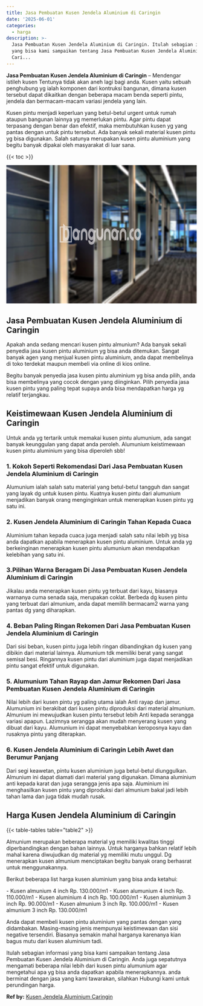 ```yaml
---
title: Jasa Pembuatan Kusen Jendela Aluminium di Caringin
date: '2025-06-01'
categories:
  - harga
description: >-
  Jasa Pembuatan Kusen Jendela Aluminium di Caringin. Itulah sebagian informasi
  yang bisa kami sampaikan tentang Jasa Pembuatan Kusen Jendela Aluminium di
  Cari...
---
```


**Jasa Pembuatan Kusen Jendela Aluminium di Caringin** – Mendengar istileh kusen Tentunya tidak akan aneh lagi bagi anda. Kusen yaitu sebuah penghubung yg ialah komponen dari kontruksi bangunan, dimana kusen tersebut dapat dikaitkan dengan beberapa macam benda seperti pintu, jendela dan bermacam-macam variasi jendela yang lain.

Kusen pintu menjadi keperluan yang betul-betul urgent untuk rumah ataupun bangunan lainnya yg memerlukan pintu. Agar pintu dapat terpasang dengan benar dan efektif, maka membutuhkan kusen yg yang pantas dengan untuk pintu tersebut. Ada banyak sekali material kusen pintu yg bisa digunakan. Salah satunya merupakan kusen pintu aluminium yang begitu banyak dipakai oleh masyarakat di luar sana.

{{< toc >}}

![Jasa Pembuatan Kusen Jendela Aluminium di Caringin](/images/harga-kusen-jendela-alumunium-45.png)

## Jasa Pembuatan Kusen Jendela Aluminium di Caringin

Apakah anda sedang mencari kusen pintu almunium? Ada banyak sekali penyedia jasa kusen pintu aluminium yg bisa anda ditemukan. Sangat banyak agen yang menjual kusen pintu aluminium, anda dapat membelinya di toko terdekat maupun membeli via online di kios online.

Begitu banyak penyedia jasa kusen pintu aluminium yg bisa anda pilih, anda bisa membelinya yang cocok dengan yang diinginkan. Pilih penyedia jasa kusen pintu yang paling tepat supaya anda bisa mendapatkan harga yg relatif terjangkau.

## Keistimewaan Kusen Jendela Aluminium di Caringin

Untuk anda yg tertarik untuk memakai kusen pintu alumunium, ada sangat banyak keunggulan yang dapat anda peroleh. Alumunium keistimewaan kusen pintu aluminium yang bisa diperoleh sbb!

### 1\. Kokoh Seperti Rekomendasi Dari Jasa Pembuatan Kusen Jendela Aluminium di Caringin

Alumunium ialah salah satu material yang betul-betul tangguh dan sangat yang layak dg untuk kusen pintu. Kuatnya kusen pintu dari alumunium menjadikan banyak orang menginginkan untuk menerapkan kusen pintu yg satu ini.

### 2\. Kusen Jendela Aluminium di Caringin Tahan Kepada Cuaca

Aluminium tahan kepada cuaca juga menjadi salah satu nilai lebih yg bisa anda dapatkan apabila menerapkan kusen pintu aluminium. Untuk anda yg berkeinginan menerapkan kusen pintu alumunium akan mendapatkan kelebihan yang satu ini.

### 3.Pilihan Warna Beragam Di Jasa Pembuatan Kusen Jendela Aluminium di Caringin

Jikalau anda menerapkan kusen pintu yg terbuat dari kayu, biasanya warnanya cuma senada saja, merupakan coklat. Berbeda dg kusen pintu yang terbuat dari almunium, anda dapat memilih bermacam2 warna yang pantas dg yang diharapkan.

### 4\. Beban Paling Ringan Rekomen Dari Jasa Pembuatan Kusen Jendela Aluminium di Caringin

Dari sisi beban, kusen pintu juga lebih ringan dibandingkan dg kusen yang dibikin dari material lainnya. Alumunium tdk memiliki berat yang sangat semisal besi. Ringannya kusen pintu dari aluminium juga dapat menjadikan pintu sangat efektif untuk digunakan.

### 5\. Alumunium Tahan Rayap dan Jamur Rekomen Dari Jasa Pembuatan Kusen Jendela Aluminium di Caringin

Nilai lebih dari kusen pintu yg paling utama ialah Anti rayap dan jamur. Alumunium ini berakibat dari kusen pintu diproduksi dari material almunium. Almunium ini mewujudkan kusen pintu tersebut lebih Anti kepada serangga variasi apapun. Lazimnya serangga akan mudah menyerang kusen yang dibuat dari kayu. Alumunium ini dapat menyebabkan keroposnya kayu dan rusaknya pintu yang diterapkan.

### 6\. Kusen Jendela Aluminium di Caringin Lebih Awet dan Berumur Panjang

Dari segi keawetan, pintu kusen aluminium juga betul-betul diunggulkan. Almunium ini dapat diamati dari material yang digunakan. Dimana aluminium anti kepada karat dan juga serangga jenis apa saja. Aluminium ini menghasilkan kusen pintu yang diproduksi dari almunium bakal jadi lebih tahan lama dan juga tidak mudah rusak.

## Harga Kusen Jendela Aluminium di Caringin

{{< table-tables table="table2" >}}

Almunium merupakan beberapa material yg memiliki kwalitas tinggi diperbandingkan dengan bahan lainnya. Untuk harganya bahkan relatif lebih mahal karena diwujudkan dg material yg memiliki mutu unggul. Dg menerapkan kusen almunium menciptakan begitu banyak orang berhasrat untuk menggunakannya.

Berikut beberapa list harga kusen aluminium yang bisa anda ketahui:

\- Kusen almunium 4 inch Rp. 130.000/m1 - Kusen alumunium 4 inch Rp. 110.000/m1 - Kusen aluminium 4 inch Rp. 100.000/m1 - Kusen aluminium 3 inch Rp. 90.000/m1 - Kusen almunium 3 inch Rp. 100.000/m1 - Kusen almunium 3 inch Rp. 130.000/m1

Anda dapat membeli kusen pintu aluminium yang pantas dengan yang didambakan. Masing-masing jenis mempunyai keistimewaan dan sisi negative tersendiri. Biasanya semakin mahal harganya karenanya kian bagus mutu dari kusen aluminium tadi.

Itulah sebagian informasi yang bisa kami sampaikan tentang Jasa Pembuatan Kusen Jendela Aluminium di Caringin. Anda juga sepatutnya mengamati beberapa nilai lebih dari kusen pintu alumunium agar mengetahui apa yg bisa anda dapatkan apabila menerapkannya. anda berminat dengan jasa yang kami tawarakan, silahkan Hubungi kami untuk perundingan harga.

**Ref by:** [Kusen Jendela Aluminium Caringin](https://id.wikipedia.org/wiki/Kusen)
